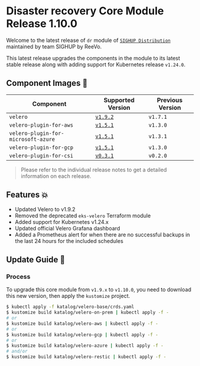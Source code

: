 # Disaster recovery Core Module Release 1.10.0

Welcome to the latest release of `dr` module of [`SIGHUP
Distribution`](https://github.com/sighupio/distribution) maintained by team SIGHUP by ReeVo.

This latest release upgrades the components in the module to its latest stable release along with adding support for Kubernetes release `v1.24.0`.

## Component Images 🚢

| Component                           | Supported Version                                                                                 | Previous Version |
|-------------------------------------|---------------------------------------------------------------------------------------------------|------------------|
| `velero`                            | [`v1.9.2`](https://github.com/vmware-tanzu/velero/releases/tag/v1.9.2)                            | `v1.7.1`         |
| `velero-plugin-for-aws`             | [`v1.5.1`](https://github.com/vmware-tanzu/velero-plugin-for-aws/releases/tag/v1.5.1)             | `v1.3.0`         |
| `velero-plugin-for-microsoft-azure` | [`v1.5.1`](https://github.com/vmware-tanzu/velero-plugin-for-microsoft-azure/releases/tag/v1.5.1) | `v1.3.1`         |
| `velero-plugin-for-gcp`             | [`v1.5.1`](https://github.com/vmware-tanzu/velero-plugin-for-gcp/releases/tag/v1.5.1)             | `v1.3.0`         |
| `velero-plugin-for-csi`             | [`v0.3.1`](https://github.com/vmware-tanzu/velero-plugin-for-csi/releases/tag/v0.3.1)             | `v0.2.0`         |

> Please refer to the individual release notes to get a detailed information on each release.

## Features 💥

- Updated Velero to v1.9.2
- Removed the deprecated `eks-velero` Terraform module
- Added support for Kubernetes v1.24.x
- Updated official Velero Grafana dashboard
- Added a Prometheus alert for when there are no successful backups in the last 24 hours for the included schedules

## Update Guide 🦮

### Process

To upgrade this core module from `v1.9.x` to `v1.10.0`, you need to download this new version, then apply the `kustomize` project.

```bash
$ kubectl apply -f katalog/velero-base/crds.yaml
$ kustomize build katalog/velero-on-prem | kubectl apply -f -
# or
$ kustomize build katalog/velero-aws | kubectl apply -f -
# or
$ kustomize build katalog/velero-gcp | kubectl apply -f -
# or
$ kustomize build katalog/velero-azure | kubectl apply -f -
# and/or
$ kustomize build katalog/velero-restic | kubectl apply -f -
```
